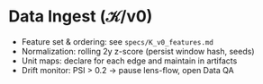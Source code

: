 # Data Ingest (𝒦/v0)

- Feature set & ordering: see `specs/K_v0_features.md`
- Normalization: rolling 2y z-score (persist window hash, seeds)
- Unit maps: declare for each edge and maintain in artifacts
- Drift monitor: PSI > 0.2 → pause lens-flow, open Data QA
